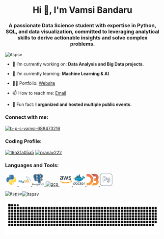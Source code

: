 <h1 align="center">Hi 👋, I'm Vamsi Bandaru</h1>
<h3 align="center">A passionate Data Science student with expertise in Python, SQL, and data visualization, committed to leveraging analytical skills to derive actionable insights and solve complex problems.</h3>

<p align="left"> <img src="https://komarev.com/ghpvc/?username=itspsv&label=Profile%20views&color=0e75b6&style=flat" alt="itspsv" /> </p>

- 🔭 I’m currently working on: **Data Analysis and Big Data projects.**

- 🌱 I’m currently learning: **Machine Learning & AI**

- 👨‍💻 Portfolio: [Website](https://bento.me/vamsi-bandaru)

- 📫 How to reach me: [Email](vamsibandaru360@gmail.com)

- 🎤 Fun fact: **I organized and hosted multiple public events.**

<h3 align="left">Connect with me:</h3>
<p align="left">
<a href="https://linkedin.com/in/b-p-s-vamsi-688473216" target="blank"><img align="center" src="https://raw.githubusercontent.com/rahuldkjain/github-profile-readme-generator/master/src/images/icons/Social/linked-in-alt.svg" alt="b-p-s-vamsi-688473216" height="30" width="40" /></a>

<h3 align="left">Coding Profile:</h3>
<p align="left">
<a href="https://www.hackerrank.com/19a31a05a5" target="blank"><img align="center" src="https://raw.githubusercontent.com/rahuldkjain/github-profile-readme-generator/master/src/images/icons/Social/hackerrank.svg" alt="19a31a05a5" height="30" width="40" /></a>
<a href="https://www.leetcode.com/pranav222" target="blank"><img align="center" src="https://raw.githubusercontent.com/rahuldkjain/github-profile-readme-generator/master/src/images/icons/Social/leet-code.svg" alt="pranav222" height="30" width="40" /></a>

  
</p>

<h3 align="left">Languages and Tools:</h3>
<p align="left">
  <a href="https://www.python.org" target="_blank" rel="noreferrer">
    <img src="https://raw.githubusercontent.com/devicons/devicon/master/icons/python/python-original.svg" alt="python" width="40" height="40"/>
  </a>
  <a href="https://www.mysql.com/" target="_blank" rel="noreferrer">
    <img src="https://raw.githubusercontent.com/devicons/devicon/master/icons/mysql/mysql-original-wordmark.svg" alt="mysql" width="40" height="40"/>
  </a>
  <a href="https://www.postgresql.org" target="_blank" rel="noreferrer">
    <img src="https://raw.githubusercontent.com/devicons/devicon/master/icons/postgresql/postgresql-original-wordmark.svg" alt="postgresql" width="40" height="40"/>
  </a>
  <a href="https://cloud.google.com" target="_blank" rel="noreferrer">
    <img src="https://www.vectorlogo.zone/logos/google_cloud/google_cloud-icon.svg" alt="gcp" width="40" height="40"/>
  </a>
  <a href="https://aws.amazon.com" target="_blank" rel="noreferrer">
    <img src="https://raw.githubusercontent.com/devicons/devicon/master/icons/amazonwebservices/amazonwebservices-original-wordmark.svg" alt="aws" width="40" height="40"/>
  </a>
  <a href="https://www.docker.com/" target="_blank" rel="noreferrer">
    <img src="https://raw.githubusercontent.com/devicons/devicon/master/icons/docker/docker-original-wordmark.svg" alt="docker" width="40" height="40"/>
  </a>
  <a href="https://d3js.org/" target="_blank" rel="noreferrer">
    <img src="https://raw.githubusercontent.com/devicons/devicon/master/icons/d3js/d3js-original.svg" alt="d3js" width="40" height="40"/>
  </a>
  <a href="https://www.photoshop.com/en" target="_blank" rel="noreferrer">
    <img src="https://raw.githubusercontent.com/devicons/devicon/master/icons/photoshop/photoshop-line.svg" alt="photoshop" width="40" height="40"/>
  </a>
</p>


<p><img align="left" src="https://github-readme-stats.vercel.app/api/top-langs?username=itspsv&show_icons=true&locale=en&layout=compact" alt="itspsv" /></p>

<p><img align="center" src="https://github-readme-streak-stats.herokuapp.com/?user=itspsv&" alt="itspsv" /></p>

![Contribution Grid](https://raw.githubusercontent.com/Platane/snk/output/github-contribution-grid-snake.svg)
